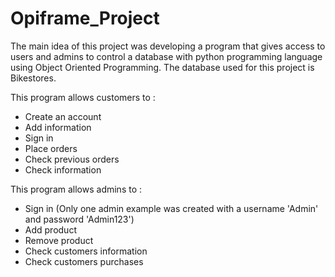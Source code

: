 # Opiframe_Project


The main idea of this  project was developing a program that gives access to users and admins to control a database with python 
programming language  using Object Oriented Programming. The database used for this project is Bikestores. 

This program allows customers to :

- Create an account
- Add information
- Sign in
- Place orders
- Check previous orders
- Check information


This program allows admins to :

- Sign in (Only one admin example was created with a username 'Admin' and password 'Admin123')
- Add product
- Remove product
- Check customers information
- Check customers purchases

